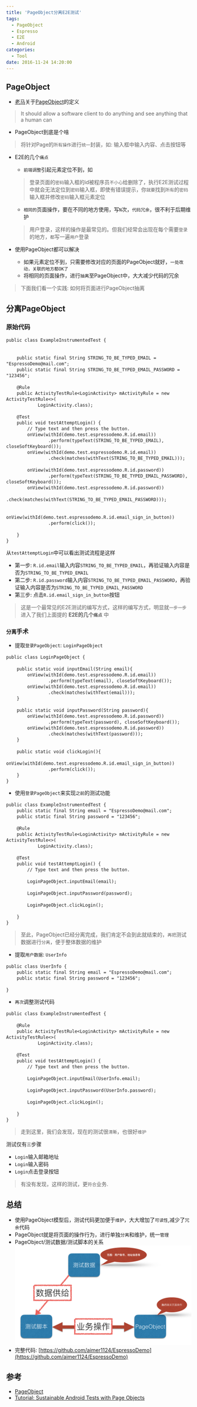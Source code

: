 ```yaml
---
title: 'PageObject分离E2E测试'
tags:
  - PageObject
  - Espresso
  - E2E
  - Android
categories:
  - Tool
date: 2016-11-24 14:20:00
---
```



## PageObject

- [老马](http://martinfowler.com)关于[PageObject](http://martinfowler.com/bliki/PageObject.html)的定义
> It should allow a software client to do anything and see anything that a human can

- PageObject到底是个啥
> 将针对Page的`所有操作`进行`统一`封装，如: 输入框中输入内容、点击按钮等

<!--more-->

- E2E的几个`痛点`
  - `前端调整`引起元素定位不到，如
  > 登录页面的`密码`输入框的id被程序员`不小心`给删除了，执行E2E测试过程中就会无法定位到`密码`输入框，即使有错误提示，你`就要`找到`所有`的`密码`输入框并修改`密码`输入框元素定位

  - `相同的`页面操作，要在不同的地方使用，写`N`次，`代码冗余`，很不利于后期维护
  > 用户登录，这样的操作是最常见的。但我们经常会出现在每个需要`登录`的地方，`都`写一遍`用户`登录

- 使用PageObject都可以解决
  - 如果元素定位不到，只需要修改对应的页面的PageObject就好，`一处改动，关联的地方都OK了`
  - 将相同的页面操作，进行`抽离`至PageObject中，大大减少代码的冗余

> 下面我们看一个实践: 如何将页面进行PageObject抽离

## 分离PageObject

### 原始代码

```
public class ExampleInstrumentedTest {


    public static final String STRING_TO_BE_TYPED_EMAIL = "EspressoDemo@mail.com";
    public static final String STRING_TO_BE_TYPED_EMAIL_PASSWORD = "123456";

    @Rule
    public ActivityTestRule<LoginActivity> mActivityRule = new ActivityTestRule<>(
            LoginActivity.class);

    @Test
    public void testAttemptLogin() {
        // Type text and then press the button.
        onView(withId(demo.test.espressodemo.R.id.email))
                .perform(typeText(STRING_TO_BE_TYPED_EMAIL), closeSoftKeyboard());
        onView(withId(demo.test.espressodemo.R.id.email))
                .check(matches(withText(STRING_TO_BE_TYPED_EMAIL)));

        onView(withId(demo.test.espressodemo.R.id.password))
                .perform(typeText(STRING_TO_BE_TYPED_EMAIL_PASSWORD), closeSoftKeyboard());
        onView(withId(demo.test.espressodemo.R.id.password))
                .check(matches(withText(STRING_TO_BE_TYPED_EMAIL_PASSWORD)));

        onView(withId(demo.test.espressodemo.R.id.email_sign_in_button))
                .perform(click());

    }
}
```
从`testAttemptLogin`中可以看出测试流程是这样
- 第一步: `R.id.email`输入内容`STRING_TO_BE_TYPED_EMAIL`，再验证输入内容是否为`STRING_TO_BE_TYPED_EMAIL`
- 第二步: `R.id.password`输入内容`STRING_TO_BE_TYPED_EMAIL_PASSWORD`，再验证输入内容是否为`STRING_TO_BE_TYPED_EMAIL_PASSWORD`
- 第三步: 点击`R.id.email_sign_in_button`按钮

> 这是一个最常见的E2E测试的编写方式，这样的编写方式，明显就`一步一步`进入了我们上面提的 __E2E的几个`痛点`__ 中

### `分离`手术

- 提取`登录PageObject`: `LoginPageObject`
```
public class LoginPageObject {

    public static void inputEmail(String email){
        onView(withId(demo.test.espressodemo.R.id.email))
                .perform(typeText(email), closeSoftKeyboard());
        onView(withId(demo.test.espressodemo.R.id.email))
                .check(matches(withText(email)));
    }

    public static void inputPassword(String password){
        onView(withId(demo.test.espressodemo.R.id.password))
                .perform(typeText(password), closeSoftKeyboard());
        onView(withId(demo.test.espressodemo.R.id.password))
                .check(matches(withText(password)));
    }

    public static void clickLogin(){
        onView(withId(demo.test.espressodemo.R.id.email_sign_in_button))
                .perform(click());
    }
}
```

- 使用`登录PageObject`来实现`之前`的测试功能
```
public class ExampleInstrumentedTest {
    public static final String email = "EspressoDemo@mail.com";
    public static final String password = "123456";

    @Rule
    public ActivityTestRule<LoginActivity> mActivityRule = new ActivityTestRule<>(
            LoginActivity.class);

    @Test
    public void testAttemptLogin() {
        // Type text and then press the button.

        LoginPageObject.inputEmail(email);

        LoginPageObject.inputPassword(password);

        LoginPageObject.clickLogin();

    }
}
```

> 至此，PageObject已经分离完成，我们肯定不会到此就结束的，`再把`测试数据进行`分离`，便于整体数据的维护

- 提取`用户数据`: `UserInfo`

```
public class UserInfo {
    public static final String email = "EspressoDemo@mail.com";
    public static final String password = "123456";

}
```

- `再次`调整测试代码

```
public class ExampleInstrumentedTest {

    @Rule
    public ActivityTestRule<LoginActivity> mActivityRule = new ActivityTestRule<>(
            LoginActivity.class);

    @Test
    public void testAttemptLogin() {
        // Type text and then press the button.

        LoginPageObject.inputEmail(UserInfo.email);

        LoginPageObject.inputPassword(UserInfo.password);

        LoginPageObject.clickLogin();

    }
}

```

> 走到这里，我们会发现，现在的测试很`清晰`，也很好`维护`

测试仅有`三`步骤
- `Login`输入邮箱地址
- `Login`输入密码
- `Login`点击登录按钮

> 有没有发现，这样的测试，更`符合`业务.

## 总结

- 使用PageObject模型后，测试代码更加便于`维护`，大大增加了`可读性`,减少了`冗余`代码
- PageObject就是将页面的操作行为，进行单独`分离`和维护，统一`管理`
- PageObject/测试数据/测试脚本的关系
![关系图](/img/pageObjectInE2E/%E5%85%B3%E7%B3%BB.png)
- 完整代码: [https://github.com/aimer1124/EspressoDemo](https://github.com/aimer1124/EspressoDemo)


## 参考

- [PageObject](http://martinfowler.com/bliki/PageObject.html)
- [Tutorial: Sustainable Android Tests with Page Objects](https://newcircle.com/s/post/1772/2015/10/16/tutorial-sustainable-android-tests-with-page-objects)
